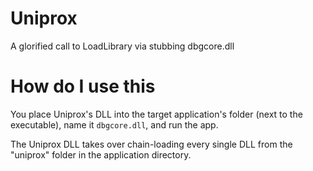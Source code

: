 # Uniprox
A glorified call to LoadLibrary via stubbing dbgcore.dll
# How do I use this
You place Uniprox's DLL into the target application's folder (next to the executable), name it ``dbgcore.dll``, and run the app.

The Uniprox DLL takes over chain-loading every single DLL from the "uniprox" folder in the application directory.  
